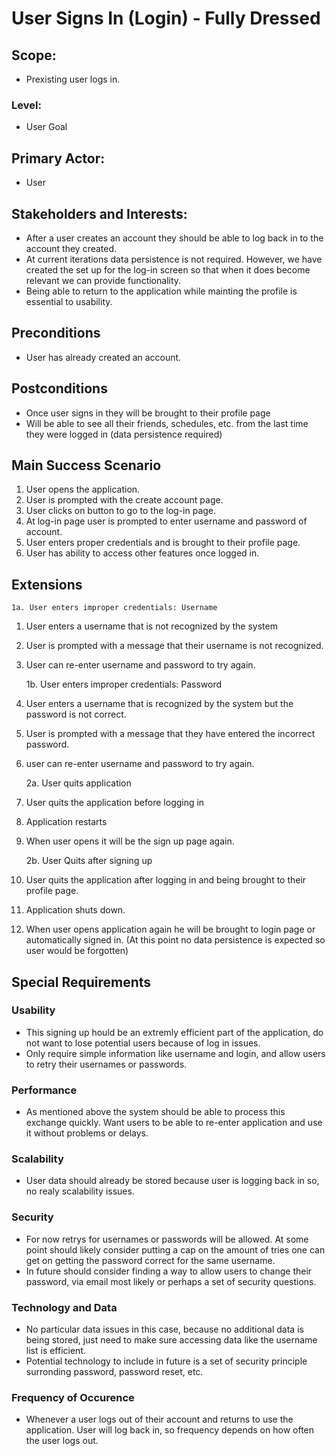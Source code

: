 # User Signs In (Login) - Fully Dressed

## Scope:
- Prexisting user logs in.
### Level:
- User Goal

## Primary Actor:
- User

## Stakeholders and Interests:
- After a user creates an account they should be able to log back in to the account they created.
- At current iterations data persistence is not required. However, we have created the set up for the log-in screen so that when it does become relevant we can provide functionality.
- Being able to return to the application while mainting the profile is essential to usability.

## Preconditions
- User has already created an account.

## Postconditions
- Once user signs in they will be brought to their profile page
- Will be able to see all their friends, schedules, etc. from the last time they were logged in (data persistence required)

## Main Success Scenario
1. User opens the application.
2. User is prompted with the create account page.
3. User clicks on button to go to the log-in page.
4. At log-in page user is prompted to enter username and password of account.
5. User enters proper credentials and is brought to their profile page.
6. User has ability to access other features once logged in.

## Extensions
    1a. User enters improper credentials: Username
1. User enters a username that is not recognized by the system
2. User is prompted with a message that their username is not recognized.
3. User can re-enter username and password to try again.
    
    1b. User enters improper credentials: Password
1. User enters a username that is recognized by the system but the password is not correct.
2. User is prompted with a message that they have entered the incorrect password.
3. user can re-enter username and password to try again.

    2a.  User quits application
1. User quits the application before logging in
2. Application restarts
2. When user opens it will be the sign up page again.

    2b. User Quits after signing up
1. User quits the application after logging in and being brought to their profile page.
2. Application shuts down.
3. When user opens application again he will be brought to login page or automatically signed in. (At this point no data persistence is expected so user would be forgotten)

## Special Requirements
### Usability
- This signing up hould be an extremly efficient part of the application, do not want to lose potential users because of log in issues.
- Only require simple information like username and login, and allow users to retry their usernames or passwords.

### Performance
- As mentioned above the system should be able to process this exchange quickly. Want users to be able to re-enter application and use it without problems or delays.
### Scalability
- User data should already be stored because user is logging back in so, no realy scalability issues.
### Security
- For now retrys for usernames or passwords will be allowed. At some point should likely consider putting a cap on the amount of tries one can get on getting the password correct for the same username.
- In future should consider finding a way to allow users to change their password, via email most likely or perhaps a set of security questions.
### Technology and Data
- No particular data issues in this case, because no additional data is being stored, just need to make sure accessing data like the username list is efficient.
- Potential technology to include in future is a set of security principle surronding password, password reset, etc.
### Frequency of Occurence
- Whenever a user logs out of their account and returns to use the application. User will log back in, so frequency depends on how often the user logs out. 